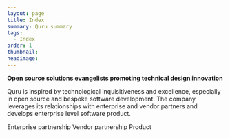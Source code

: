 ```yaml
---
layout: page
title: Index
summary: Quru summary
tags:
  - Index
order: 1
thumbnail:
headimage:
---
```


**Open source solutions evangelists promoting technical design innovation**

Quru is inspired by technological inquisitiveness and excellence, especially in open source and bespoke software development.  The company leverages its relationships with enterprise and vendor partners and develops enterprise level software product.

Enterprise partnership
Vendor partnership
Product
